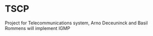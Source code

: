 # TSCP
Project for Telecommunications system, Arno Deceuninck and Basil Rommens will implement IGMP

